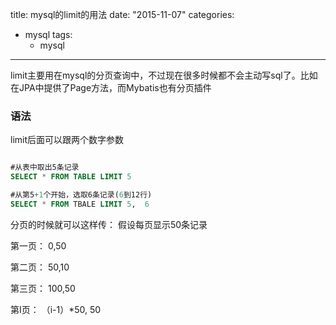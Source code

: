 title: mysql的limit的用法
date: "2015-11-07"
categories: 
  - mysql
tags:
    - mysql
---

limit主要用在mysql的分页查询中，不过现在很多时候都不会主动写sql了。比如在JPA中提供了Page方法，而Mybatis也有分页插件

### 语法

limit后面可以跟两个数字参数


```sql

#从表中取出5条记录
SELECT * FROM TABLE LIMIT 5

#从第5+1个开始，选取6条记录(6到12行)
SELECT * FROM TBALE LIMIT 5,  6 

```

分页的时候就可以这样传：
假设每页显示50条记录

第一页： 0,50

第二页： 50,10

第三页： 100,50

第I页：  （i-1）*50, 50

